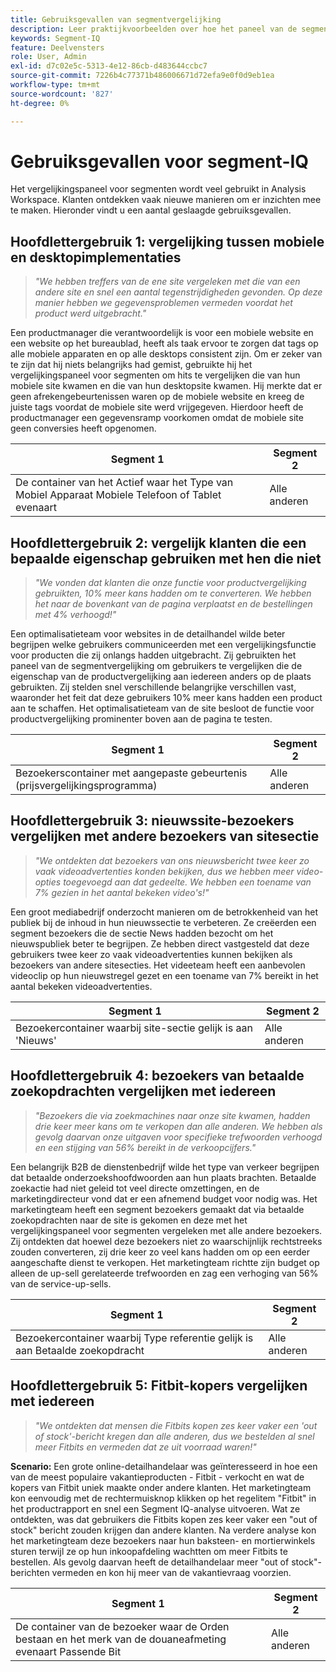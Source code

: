 ```yaml
---
title: Gebruiksgevallen van segmentvergelijking
description: Leer praktijkvoorbeelden over hoe het paneel van de segmentvergelijking kan worden gebruikt om inzicht in de marketing strategie te krijgen.
keywords: Segment-IQ
feature: Deelvensters
role: User, Admin
exl-id: d7c02e5c-5313-4e12-86cb-d483644ccbc7
source-git-commit: 7226b4c77371b486006671d72efa9e0f0d9eb1ea
workflow-type: tm+mt
source-wordcount: '827'
ht-degree: 0%

---
```


# Gebruiksgevallen voor segment-IQ

Het vergelijkingspaneel voor segmenten wordt veel gebruikt in Analysis Workspace. Klanten ontdekken vaak nieuwe manieren om er inzichten mee te maken. Hieronder vindt u een aantal geslaagde gebruiksgevallen.

## Hoofdlettergebruik 1: vergelijking tussen mobiele en desktopimplementaties

> *&quot;We hebben treffers van de ene site vergeleken met die van een andere site en snel een aantal tegenstrijdigheden gevonden. Op deze manier hebben we gegevensproblemen vermeden voordat het product werd uitgebracht.&quot;*

Een productmanager die verantwoordelijk is voor een mobiele website en een website op het bureaublad, heeft als taak ervoor te zorgen dat tags op alle mobiele apparaten en op alle desktops consistent zijn. Om er zeker van te zijn dat hij niets belangrijks had gemist, gebruikte hij het vergelijkingspaneel voor segmenten om hits te vergelijken die van hun mobiele site kwamen en die van hun desktopsite kwamen. Hij merkte dat er geen afrekengebeurtenissen waren op de mobiele website en kreeg de juiste tags voordat de mobiele site werd vrijgegeven. Hierdoor heeft de productmanager een gegevensramp voorkomen omdat de mobiele site geen conversies heeft opgenomen.

| Segment 1 | Segment 2 |
|--- |--- |
| De container van het Actief waar het Type van Mobiel Apparaat Mobiele Telefoon of Tablet evenaart | Alle anderen |

## Hoofdlettergebruik 2: vergelijk klanten die een bepaalde eigenschap gebruiken met hen die niet

> *&quot;We vonden dat klanten die onze functie voor productvergelijking gebruikten, 10% meer kans hadden om te converteren. We hebben het naar de bovenkant van de pagina verplaatst en de bestellingen met 4% verhoogd!&quot;*

Een optimalisatieteam voor websites in de detailhandel wilde beter begrijpen welke gebruikers communiceerden met een vergelijkingsfunctie voor producten die zij onlangs hadden uitgebracht. Zij gebruikten het paneel van de segmentvergelijking om gebruikers te vergelijken die de eigenschap van de productvergelijking aan iedereen anders op de plaats gebruikten. Zij stelden snel verschillende belangrijke verschillen vast, waaronder het feit dat deze gebruikers 10% meer kans hadden een product aan te schaffen. Het optimalisatieteam van de site besloot de functie voor productvergelijking prominenter boven aan de pagina te testen.

| Segment 1 | Segment 2 |
|--- |--- |
| Bezoekerscontainer met aangepaste gebeurtenis (prijsvergelijkingsprogramma) | Alle anderen |

## Hoofdlettergebruik 3: nieuwssite-bezoekers vergelijken met andere bezoekers van sitesectie

> *&quot;We ontdekten dat bezoekers van ons nieuwsbericht twee keer zo vaak videoadvertenties konden bekijken, dus we hebben meer video-opties toegevoegd aan dat gedeelte. We hebben een toename van 7% gezien in het aantal bekeken video&#39;s!&quot;*

Een groot mediabedrijf onderzocht manieren om de betrokkenheid van het publiek bij de inhoud in hun nieuwssectie te verbeteren. Ze creëerden een segment bezoekers die de sectie News hadden bezocht om het nieuwspubliek beter te begrijpen. Ze hebben direct vastgesteld dat deze gebruikers twee keer zo vaak videoadvertenties kunnen bekijken als bezoekers van andere sitesecties. Het videeteam heeft een aanbevolen videoclip op hun nieuwstregel gezet en een toename van 7% bereikt in het aantal bekeken videoadvertenties.

| Segment 1 | Segment 2 |
|--- |--- |
| Bezoekercontainer waarbij site-sectie gelijk is aan &#39;Nieuws&#39; | Alle anderen |

## Hoofdlettergebruik 4: bezoekers van betaalde zoekopdrachten vergelijken met iedereen

> *&quot;Bezoekers die via zoekmachines naar onze site kwamen, hadden drie keer meer kans om te verkopen dan alle anderen. We hebben als gevolg daarvan onze uitgaven voor specifieke trefwoorden verhoogd en een stijging van 56% bereikt in de verkoopcijfers.&quot;*

Een belangrijk B2B de dienstenbedrijf wilde het type van verkeer begrijpen dat betaalde onderzoekshoofdwoorden aan hun plaats brachten. Betaalde zoekactie had niet geleid tot veel directe omzettingen, en de marketingdirecteur vond dat er een afnemend budget voor nodig was. Het marketingteam heeft een segment bezoekers gemaakt dat via betaalde zoekopdrachten naar de site is gekomen en deze met het vergelijkingspaneel voor segmenten vergeleken met alle andere bezoekers. Zij ontdekten dat hoewel deze bezoekers niet zo waarschijnlijk rechtstreeks zouden converteren, zij drie keer zo veel kans hadden om op een eerder aangeschafte dienst te verkopen. Het marketingteam richtte zijn budget op alleen de up-sell gerelateerde trefwoorden en zag een verhoging van 56% van de service-up-sells.

| Segment 1 | Segment 2 |
|--- |--- |
| Bezoekercontainer waarbij Type referentie gelijk is aan Betaalde zoekopdracht | Alle anderen |

## Hoofdlettergebruik 5: Fitbit-kopers vergelijken met iedereen

> *&quot;We ontdekten dat mensen die Fitbits kopen zes keer vaker een &#39;out of stock&#39;-bericht kregen dan alle anderen, dus we bestelden al snel meer Fitbits en vermeden dat ze uit voorraad waren!&quot;*

**Scenario:** Een grote online-detailhandelaar was geïnteresseerd in hoe een van de meest populaire vakantieproducten - Fitbit - verkocht en wat de kopers van Fitbit uniek maakte onder andere klanten. Het marketingteam kon eenvoudig met de rechtermuisknop klikken op het regelitem &quot;Fitbit&quot; in het productrapport en snel een Segment IQ-analyse uitvoeren. Wat ze ontdekten, was dat gebruikers die Fitbits kopen zes keer vaker een &quot;out of stock&quot; bericht zouden krijgen dan andere klanten. Na verdere analyse kon het marketingteam deze bezoekers naar hun baksteen- en mortierwinkels sturen terwijl ze op hun inkoopafdeling wachtten om meer Fitbits te bestellen. Als gevolg daarvan heeft de detailhandelaar meer &quot;out of stock&quot;-berichten vermeden en kon hij meer van de vakantievraag voorzien.

| Segment 1 | Segment 2 |
|--- |--- |
| De container van de bezoeker waar de Orden bestaan en het merk van de douaneafmeting evenaart Passende Bit | Alle anderen |
